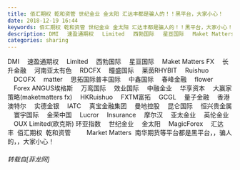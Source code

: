 ```yaml
---
title: 佰汇期权 乾和资管 世纪金业 金太阳 汇达丰都是骗人的！！黑平台，大家小心！
date: 2018-12-19 16:44
keywords: 佰汇期权 乾和资管 世纪金业 金太阳 汇达丰都是骗人的！！黑平台，大家小心！
description: DMI 　速盈通期权 　Limited 　西勃国际 　星亘国际 　Maket Matters FX 　长升金融 　河南亚太有色 　RDCFX 　瞳盛国际 　莱茵RHYBIT 　Ruishuo 　DCOFX 　matter 　思拓国际普丰国际 　中鑫国际 　春峰金融 　flower 　Forex ANGUS埃格斯 　万鸾国际 　效业国际 　中融金业 　华享资本 　大赢家策略(maketmatters fx) 　HKRuishuo 　FXTM富拓 　GCGL 　量子金融 　香港澳特尔 　实德金银 　IATC 　真宝金融集团 　曼地控股 　昆仑国际 　恒兴贵金属 　寰宇国际 　金荣中国 　Lucror 　Insurance 　摩尔汉 　亚太金业 　英伦金业 　OUX Limited(欧克斯) 环亚指数 　世纪金业 　金太阳 　MagicForex 　汇达丰  佰汇期权  乾和资管         Market Matters  南华期货等平台都是黑平台，，骗人的，，大家小心！
categories: sharing
---
```

<td class="t_f" id="postmessage_2521360">

DMI 　速盈通期权 　Limited 　西勃国际 　星亘国际 　Maket Matters FX 　长升金融 　河南亚太有色 　RDCFX 　瞳盛国际 　莱茵RHYBIT 　Ruishuo 　DCOFX 　matter 　思拓国际普丰国际 　中鑫国际 　春峰金融 　flower 　Forex ANGUS埃格斯 　万鸾国际 　效业国际 　中融金业 　华享资本 　大赢家策略(maketmatters fx) 　HKRuishuo 　FXTM富拓 　GCGL 　量子金融 　香港澳特尔 　实德金银 　IATC 　真宝金融集团 　曼地控股 　昆仑国际 　恒兴贵金属 　寰宇国际 　金荣中国 　Lucror 　Insurance 　摩尔汉 　亚太金业 　英伦金业 　OUX Limited(欧克斯) 环亚指数 　世纪金业 　金太阳 　MagicForex 　汇达丰  佰汇期权  乾和资管         Market Matters  南华期货等平台都是黑平台，，骗人的，，大家小心！</td>
###### 转载自[菲龙网]